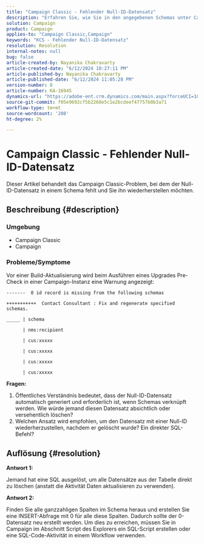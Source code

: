 ```yaml
---
title: "Campaign Classic - Fehlender Null-ID-Datensatz"
description: "Erfahren Sie, wie Sie in den angegebenen Schemas unter Campaign Classic einen Null-ID-Datensatz korrigieren und neu generieren."
solution: Campaign
product: Campaign
applies-to: "Campaign Classic,Campaign"
keywords: "KCS - Fehlender Null-ID-Datensatz"
resolution: Resolution
internal-notes: null
bug: false
article-created-by: Nayanika Chakravarty
article-created-date: "6/12/2024 10:27:11 PM"
article-published-by: Nayanika Chakravarty
article-published-date: "6/12/2024 11:05:28 PM"
version-number: 8
article-number: KA-16945
dynamics-url: "https://adobe-ent.crm.dynamics.com/main.aspx?forceUCI=1&pagetype=entityrecord&etn=knowledgearticle&id=539b09e4-0a29-ef11-840a-000d3a3764e0"
source-git-commit: f05e9692cf5b2268e5c1e2bcdeef47757b0b3a71
workflow-type: tm+mt
source-wordcount: '208'
ht-degree: 2%

---
```


# Campaign Classic - Fehlender Null-ID-Datensatz


Dieser Artikel behandelt das Campaign Classic-Problem, bei dem der Null-ID-Datensatz in einem Schema fehlt und Sie ihn wiederherstellen möchten.

## Beschreibung {#description}


### Umgebung

- Campaign Classic
- Campaign


### Probleme/Symptome

Vor einer Build-Aktualisierung wird beim Ausführen eines Upgrades Pre-Check in einer Campaign-Instanz eine Warnung angezeigt:


```
-------  0 id record is missing from the following schemas

+++++++++++  Contact Consultant : Fix and regenerate specified schemas.

_____ | schema                   

      | nms:recipient            

      | cus:xxxxx     

      | cus:xxxxx         

      | cus:xxxxx        

      | cus:xxxxx
```


<b>Fragen:</b>

1. Öffentliches Verständnis bedeutet, dass der Null-ID-Datensatz automatisch generiert und erforderlich ist, wenn Schemas verknüpft werden. Wie würde jemand diesen Datensatz absichtlich oder versehentlich löschen?
2. Welchen Ansatz wird empfohlen, um den Datensatz mit einer Null-ID wiederherzustellen, nachdem er gelöscht wurde? Ein direkter SQL-Befehl?



## Auflösung {#resolution}


<b>Antwort 1:</b>

Jemand hat eine SQL ausgelöst, um alle Datensätze aus der Tabelle direkt zu löschen (anstatt die Aktivität Daten aktualisieren zu verwenden).

<b>Antwort 2:</b>

Finden Sie alle ganzzahligen Spalten im Schema heraus und erstellen Sie eine INSERT-Abfrage mit 0 für alle diese Spalten. Dadurch sollte der 0-Datensatz neu erstellt werden. Um dies zu erreichen, müssen Sie in Campaign im Abschnitt Script des Explorers ein SQL-Script erstellen oder eine SQL-Code-Aktivität in einem Workflow verwenden.
